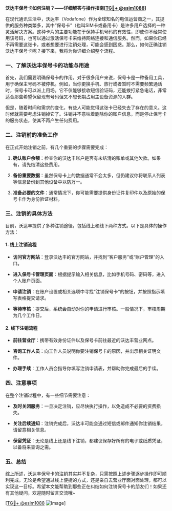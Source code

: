 **沃达丰保号卡如何注销？——详细解答与操作指南[[TG💪+ @esim1088](https://t.me/s/esim1088)]**

在现代通讯生活中，沃达丰（Vodafone）作为全球知名的电信运营商之一，其提供的服务种类繁多，其中“保号卡”（也叫SIM卡或备用卡）是许多用户选择的一种灵活解决方案。这种卡片的主要功能在于保持手机号码的有效性，即使你不经常使用该号码，也可以通过激活保号卡来维持网络连接和通信服务。然而，如果你已经不再需要这张卡，或者想要进行注销处理，可能会感到困惑。那么，如何正确注销沃达丰保号卡呢？接下来，我将为你详细介绍整个流程。

### 一、了解沃达丰保号卡的功能与用途

首先，我们需要明确保号卡的作用。对于很多用户来说，保号卡是一种备用工具，用于确保主号码不被停机。例如，当你更换手机、旅行或者暂时不需要频繁通话时，保号卡可以派上用场。它不仅能够接收短信验证码，还能拨打紧急电话，非常适合那些希望保留现有号码但又不想长期占用主设备资源的人群。

但是，随着时间和需求的变化，有些人可能觉得这张卡已经失去了存在的意义。这时候就需要考虑注销掉它了。注销并不意味着删除你的账户信息，而是停止保号卡的服务状态，使其不再产生任何费用。

### 二、注销前的准备工作

在正式开始注销之前，有几个重要的步骤需要完成：

1. **确认账户余额**：检查你的沃达丰账户是否有未结清的账单或其他欠款。如果有，请先结清这些费用。
   
2. **备份重要数据**：虽然保号卡上的数据通常不会太多，但仍建议你将联系人列表等信息备份到其他设备中以防万一。

3. **准备必要的文件**：通常情况下，你可能需要提供身份证件复印件以及原始的保号卡作为身份验证材料。

### 三、注销的具体方法

目前，沃达丰提供了多种注销途径，包括线上和线下两种方式。以下是具体的操作方法：

#### 1. 线上注销流程

- **访问官方网站**：登录沃达丰的官方网站，并找到“客户服务”或“账户管理”的入口。
  
- **进入保号卡管理页面**：根据提示输入相关信息，比如手机号码、密码等，进入个人账户页面。

- **申请注销**：在账户设置或相关选项中寻找“注销保号卡”的按钮，并按照指示填写表格提交请求。

- **等待审核**：提交后，系统会自动对你的申请进行审核。一般情况下，审核周期为几个工作日。

#### 2. 线下注销流程

- **前往营业厅**：携带有效身份证件以及保号卡前往最近的沃达丰营业网点。

- **咨询工作人员**：向工作人员说明你要注销保号卡的原因，并出示相关证明文件。

- **办理手续**：工作人员会指导你填写注销申请表，并帮助你完成最后的手续。

### 四、注意事项

在整个注销过程中，有一些细节需要注意：

- **及时关闭服务**：一旦决定注销，应尽快执行操作，以免造成不必要的资费损失。

- **关注后续通知**：注销完成后，沃达丰可能会通过短信或邮件通知你注销结果，请留意相关信息。

- **保留凭证**：无论是线上还是线下注销，都建议保存好所有的电子或纸质凭证，以备将来查询之需。

### 五、总结

综上所述，沃达丰保号卡的注销其实并不复杂，只需按照上述步骤逐步操作即可顺利完成。无论是希望通过线上便捷的方式，还是亲自去营业厅面对面处理，都可以实现这一目标。希望本文能帮助到那些正在纠结如何注销保号卡的朋友们！如果还有其他疑问，欢迎随时留言交流哦~

[[TG💪+ @esim1088](https://t.me/s/esim1088) ![Image](https://i.postimg.cc/4NQfJmqS/Snipaste-2025-05-13-00-14-12.png)]